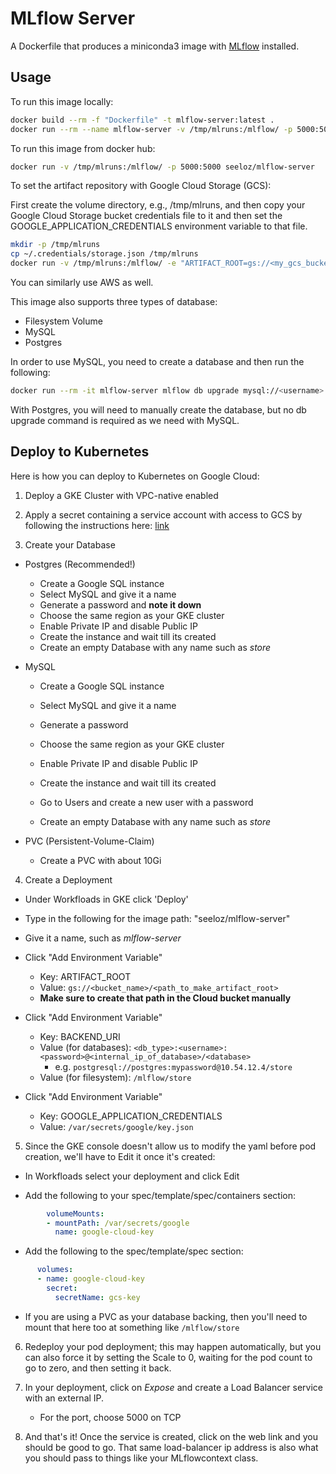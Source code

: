 # MLflow Server

A Dockerfile that produces a miniconda3 image with [MLflow](https://www.mlflow.org) installed.

## Usage

To run this image locally:

```bash
docker build --rm -f "Dockerfile" -t mlflow-server:latest .
docker run --rm --name mlflow-server -v /tmp/mlruns:/mlflow/ -p 5000:5000 mlflow-server
```

To run this image from docker hub:

```bash
docker run -v /tmp/mlruns:/mlflow/ -p 5000:5000 seeloz/mlflow-server
```

To set the artifact repository with Google Cloud Storage (GCS):

First create the volume directory, e.g., /tmp/mlruns, and then copy your Google Cloud Storage bucket credentials file to it and then set the GOOGLE_APPLICATION_CREDENTIALS environment variable to that file.

```bash
mkdir -p /tmp/mlruns
cp ~/.credentials/storage.json /tmp/mlruns
docker run -v /tmp/mlruns:/mlflow/ -e "ARTIFACT_ROOT=gs://<my_gcs_bucket>/<sub_directories>" -e GOOGLE_APPLICATION_CREDENTIALS="storage.json" -p 5000:5000 seeloz/mlflow-server
```

You can similarly use AWS as well.

This image also supports three types of database:

* Filesystem Volume
* MySQL
* Postgres

In order to use MySQL, you need to create a database and then run the following:

```bash
docker run --rm -it mlflow-server mlflow db upgrade mysql://<username>:<password>@<host>/<database_name>
```

With Postgres, you will need to manually create the database, but no db upgrade command is required as we need with MySQL.

## Deploy to Kubernetes

Here is how you can deploy to Kubernetes on Google Cloud:

1) Deploy a GKE Cluster with VPC-native enabled

2) Apply a secret containing a service account with access to GCS by following the instructions here: [link](https://cloud.google.com/kubernetes-engine/docs/tutorials/authenticating-to-cloud-platform)

3) Create your Database

* Postgres (Recommended!)

   * Create a Google SQL instance
   * Select MySQL and give it a name
   * Generate a password and __note it down__
   * Choose the same region as your GKE cluster
   * Enable Private IP and disable Public IP
   * Create the instance and wait till its created
   * Create an empty Database with any name such as _store_

* MySQL

   * Create a Google SQL instance

   * Select MySQL and give it a name

   * Generate a password

   * Choose the same region as your GKE cluster

   * Enable Private IP and disable Public IP

   * Create the instance and wait till its created

   * Go to Users and create a new user with a password

   * Create an empty Database with any name such as _store_

* PVC (Persistent-Volume-Claim)

   * Create a PVC with about 10Gi

4) Create a Deployment

* Under Workfloads in GKE click 'Deploy'
* Type in the following for the image path: "seeloz/mlflow-server"

* Give it a name, such as _mlflow-server_

* Click "Add Environment Variable"

   * Key: ARTIFACT_ROOT
   * Value: ```gs://<bucket_name>/<path_to_make_artifact_root>```
   * __Make sure to create that path in the Cloud bucket manually__

* Click "Add Environment Variable"
   * Key: BACKEND_URI
   * Value (for databases): ```<db_type>:<username>:<password>@<internal_ip_of_database>/<database>```
      * e.g. ```postgresql://postgres:mypassword@10.54.12.4/store```
   * Value (for filesystem):
      ```/mlflow/store```
* Click "Add Environment Variable"
   * Key: GOOGLE_APPLICATION_CREDENTIALS
   * Value: ```/var/secrets/google/key.json```

5) Since the GKE console doesn't allow us to modify the yaml before pod creation, we'll have to Edit it once it's created:

* In Workfloads select your deployment and click Edit

* Add the following to your spec/template/spec/containers section:

```yaml
        volumeMounts:
        - mountPath: /var/secrets/google
          name: google-cloud-key
```

* Add the following to the spec/template/spec section:

```yaml
      volumes:
      - name: google-cloud-key
        secret:
          secretName: gcs-key
```

* If you are using a PVC as your database backing, then you'll need to mount that here too at something like ```/mlflow/store```

6) Redeploy your pod deployment; this may happen automatically, but you can also force it by setting the Scale to 0, waiting for the pod count to go to zero, and then setting it back.

7) In your deployment, click on _Expose_ and create a Load Balancer service with an external IP.

    * For the port, choose 5000 on TCP

8) And that's it! Once the service is created, click on the web link and you should be good to go. That same load-balancer ip address is also what you should pass to things like your MLflowcontext class.
